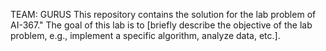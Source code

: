 TEAM: GURUS
This repository contains the solution for the lab problem of AI-367." The goal of this lab is to [briefly describe the objective of the lab problem, e.g., implement a specific algorithm, analyze data, etc.].
